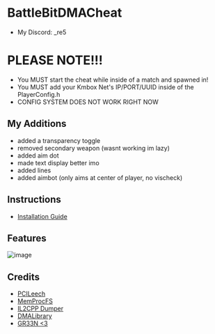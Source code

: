 # BattleBitDMACheat

* My Discord: _re5

# PLEASE NOTE!!!
* You MUST start the cheat while inside of a match and spawned in!
* You MUST add your Kmbox Net's IP/PORT/UUID inside of the PlayerConfig.h
* CONFIG SYSTEM DOES NOT WORK RIGHT NOW

## My Additions
* added a transparency toggle
* removed secondary weapon (wasnt working im lazy)
* added aim dot
* made text display better imo
* added lines
* added aimbot (only aims at center of player, no vischeck)

## Instructions
* [Installation Guide](./Instructions.md)

## Features
![image](https://github.com/user-attachments/assets/a7c7686d-4d1b-431d-b685-5f678e263450)


## Credits
* [PCILeech](https://github.com/ufrisk/pcileech)
* [MemProcFS](https://github.com/ufrisk/MemProcFS)
* [IL2CPP Dumper](https://github.com/Perfare/Il2CppDumper)
* [DMALibrary](https://github.com/Metick/DMALibrary/tree/Master)
* [GR33N <3](https://github.com/IntelSDM)
